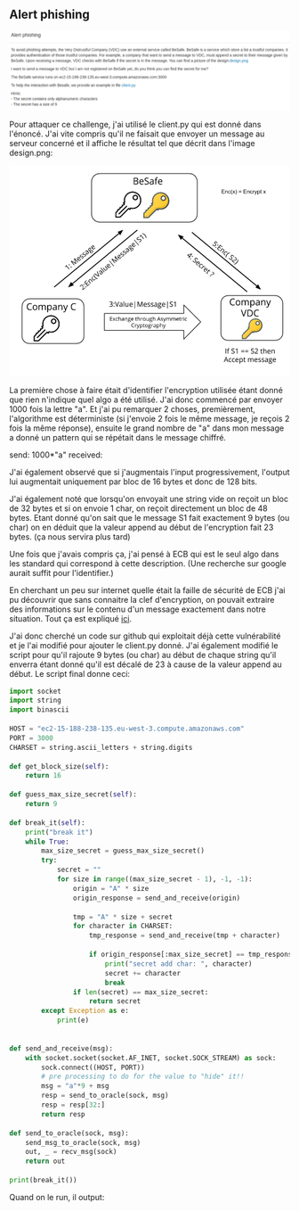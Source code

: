 ## Alert phishing

![statement](challenge.png)

Pour attaquer ce challenge, j'ai utilisé le client.py qui est donné dans l'énoncé. J'ai vite compris qu'il ne faisait que envoyer un message au serveur concerné et il affiche le résultat tel que décrit dans l'image design.png:

![design](design.png)

La première chose à faire était d'identifier l'encryption utilisée étant donné que rien n'indique quel algo a été utilisé. J'ai donc commencé par envoyer 1000 fois la lettre "a". Et j'ai pu remarquer 2 choses, premièrement, l'algorithme est déterministe (si j'envoie 2 fois le même message, je reçois 2 fois la même réponse), ensuite le grand nombre de "a" dans mon message a donné un pattern qui se répétait dans le message chiffré.

send: 1000*"a"
received:

J'ai également observé que si j'augmentais l'input progressivement, l'output lui augmentait uniquement par bloc de 16 bytes et donc de 128 bits.

J'ai également noté que lorsqu'on envoyait une string vide on reçoit un bloc de 32 bytes et si on envoie 1 char, on reçoit directement un bloc de 48 bytes. Etant donné qu'on sait que le message S1 fait exactement 9 bytes (ou char) on en déduit que la valeur append au début de l'encryption fait 23 bytes. (ça nous servira plus tard)

Une fois que j'avais compris ça, j'ai pensé à ECB qui est le seul algo dans les standard qui correspond à cette description. (Une recherche sur google aurait suffit pour l'identifier.)

En cherchant un peu sur internet quelle était la faille de sécurité de ECB j'ai pu découvrir que sans connaitre la clef d'encryption, on pouvait extraire des informations sur le contenu d'un message exactement dans notre situation. Tout ça est expliqué [ici](https://crypto.stackexchange.com/questions/55673/why-is-byte-at-a-time-ecb-decryption-a-vulnerability).

J'ai donc cherché un code sur github qui exploitait déjà cette vulnérabilité et je l'ai modifié pour ajouter le client.py donné. J'ai également modifié le script pour qu'il rajoute 9 bytes (ou char) au début de chaque string qu'il enverra étant donné qu'il est décalé de 23 à cause de la valeur append au début.
Le script final donne ceci:

```python
import socket
import string
import binascii

HOST = "ec2-15-188-238-135.eu-west-3.compute.amazonaws.com"
PORT = 3000
CHARSET = string.ascii_letters + string.digits

def get_block_size(self):
    return 16

def guess_max_size_secret(self):
    return 9

def break_it(self):
    print("break it")
    while True:
        max_size_secret = guess_max_size_secret()
        try:
            secret = ""
            for size in range((max_size_secret - 1), -1, -1):
                origin = "A" * size
                origin_response = send_and_receive(origin)

                tmp = "A" * size + secret
                for character in CHARSET:
                    tmp_response = send_and_receive(tmp + character)

                    if origin_response[:max_size_secret] == tmp_response[:max_size_secret]:
                        print("secret add char: ", character)
                        secret += character
                        break
                if len(secret) == max_size_secret:
                    return secret
        except Exception as e:
            print(e)


def send_and_receive(msg):
    with socket.socket(socket.AF_INET, socket.SOCK_STREAM) as sock:
        sock.connect((HOST, PORT))
        # pre processing to do for the value to "hide" it!!
        msg = "a"*9 + msg
        resp = send_to_oracle(sock, msg)
        resp = resp[32:]
        return resp

def send_to_oracle(sock, msg):
    send_msg_to_oracle(sock, msg)
    out, _ = recv_msg(sock)
    return out

print(break_it())
```

Quand on le run, il output:

